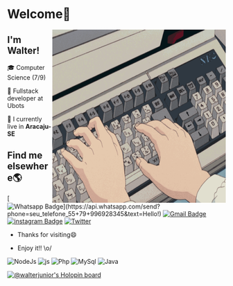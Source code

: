 # Welcome👋
<img align="right"  width="400"  height="400"  src="https://github.com/FerreiraWalter/FerreiraWalter/blob/main/gif2.gif">

## I'm Walter!
🎓 Computer Science (7/9)

🚀 Fullstack developer at Ubots

🏡 I currently live in **Aracaju-SE**
## Find me elsewhere🌎
[![Whatsapp Badge](https://img.shields.io/badge/-Whatsapp-4CA143?style=flat-square&labelColor=4CA143&logo=whatsapp&logoColor=white&link=https://api.whatsapp.com/send?phone=seu_telefone_55+79+996928345&text=Hello!)](https://api.whatsapp.com/send?phone=seu_telefone_55+79+996928345&text=Hello!) [![Gmail Badge](https://img.shields.io/badge/-Gmail-c14438?style=flat-square&logo=Gmail&logoColor=white&link=mailto:wferreiraramosjunior@gmail.com)](mailto:wferreiraramosjunior@gmail.com) [![instagram Badge](https://img.shields.io/badge/Instagram-E4405F?style=flat-square&logo=instagram&logoColor=white)](instagram.com/walter.chuno/) [![Twitter](https://img.shields.io/badge/-Twitter-1DA1F2?style=flat-square&logo=twitter&logoColor=white)](https://twitter.com/walter_chuno)

-  Thanks for  visiting😄

-  Enjoy it!!  \o/

![NodeJs](https://camo.githubusercontent.com/cc96d7d28a6ca21ddbb1f2521d751d375230ed840271e6a4c8694cf87cc60c14/68747470733a2f2f696d672e736869656c64732e696f2f62616467652f6e6f64652e6a732532302d2532333433383533442e7376673f267374796c653d666f722d7468652d6261646765266c6f676f3d6e6f64652e6a73266c6f676f436f6c6f723d7768697465)
![js](https://img.shields.io/badge/Javascript-FFFF00?style=for-the-badge&logo=Javascript&logoColor=black)
![Php](https://img.shields.io/badge/PHP-777BB4?style=for-the-badge&logo=php&logoColor=white)
![MySql](https://img.shields.io/badge/MySQL-00000F?style=for-the-badge&logo=mysql&logoColor=white)
![Java](https://img.shields.io/badge/Java-ED8B00?style=for-the-badge&logo=java&logoColor=white)

[![@walterjunior's Holopin board](https://holopin.me/walterjunior)](https://holopin.io/@walterjunior)
